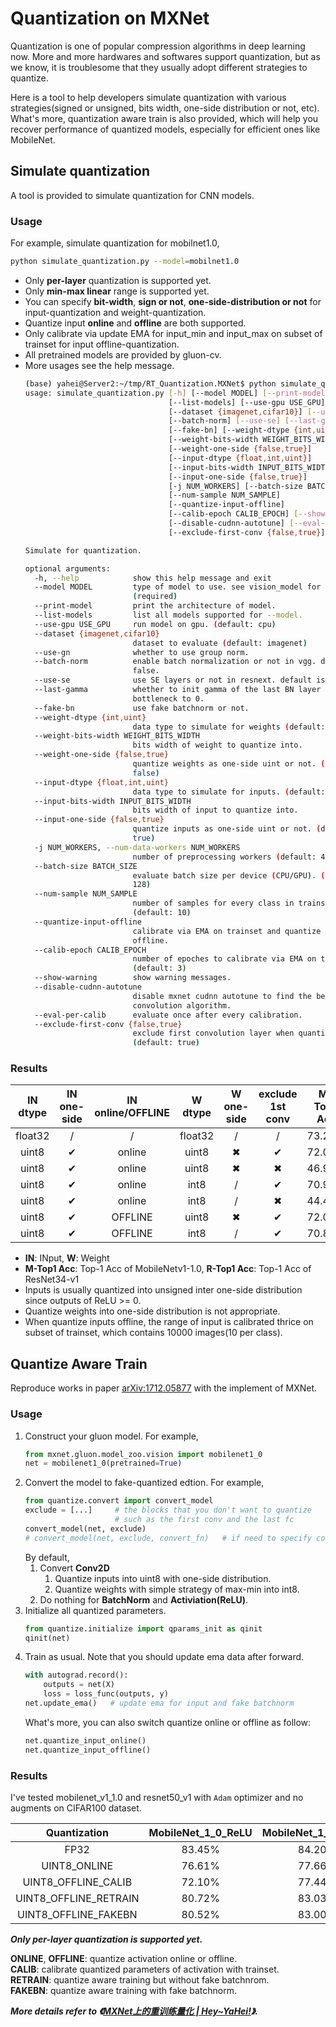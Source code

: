 # Quantization on MXNet       
Quantization is one of popular compression algorithms in deep learning now. More and more hardwares and softwares 
support quantization, but as we know, it is troublesome that they usually adopt different strategies to quantize.    
    
Here is a tool to help developers simulate quantization with various strategies(signed or unsigned, bits width, 
one-side distribution or not, etc). What's more, quantization aware train is also provided, which will help you recover 
performance of quantized models, especially for efficient ones like MobileNet.

## Simulate quantization     
A tool is provided to simulate quantization for CNN models.     

### Usage
For example, simulate quantization for mobilnet1.0,          
```bash
python simulate_quantization.py --model=mobilnet1.0
```
* Only **per-layer** quantization is supported yet.
* Only **min-max linear** range is supported yet.         
* You can specify **bit-width**, **sign or not**, **one-side-distribution or not**  for input-quantization and 
weight-quantization.
* Quantize input **online** and **offline** are both supported.
* Only calibrate via update EMA for input_min and input_max on subset of trainset for input offline-quantization.
* All pretrained models are provided by gluon-cv.
* More usages see the help message. 
    ```bash
    (base) yahei@Server2:~/tmp/RT_Quantization.MXNet$ python simulate_quantization.py -h
    usage: simulate_quantization.py [-h] [--model MODEL] [--print-model]
                                    [--list-models] [--use-gpu USE_GPU]
                                    [--dataset {imagenet,cifar10}] [--use-gn]
                                    [--batch-norm] [--use-se] [--last-gamma]
                                    [--fake-bn] [--weight-dtype {int,uint}]
                                    [--weight-bits-width WEIGHT_BITS_WIDTH]
                                    [--weight-one-side {false,true}]
                                    [--input-dtype {float,int,uint}]
                                    [--input-bits-width INPUT_BITS_WIDTH]
                                    [--input-one-side {false,true}]
                                    [-j NUM_WORKERS] [--batch-size BATCH_SIZE]
                                    [--num-sample NUM_SAMPLE]
                                    [--quantize-input-offline]
                                    [--calib-epoch CALIB_EPOCH] [--show-warning]
                                    [--disable-cudnn-autotune] [--eval-per-calib]
                                    [--exclude-first-conv {false,true}]
    
    Simulate for quantization.
    
    optional arguments:
      -h, --help            show this help message and exit
      --model MODEL         type of model to use. see vision_model for options.
                            (required)
      --print-model         print the architecture of model.
      --list-models         list all models supported for --model.
      --use-gpu USE_GPU     run model on gpu. (default: cpu)
      --dataset {imagenet,cifar10}
                            dataset to evaluate (default: imagenet)
      --use-gn              whether to use group norm.
      --batch-norm          enable batch normalization or not in vgg. default is
                            false.
      --use-se              use SE layers or not in resnext. default is false.
      --last-gamma          whether to init gamma of the last BN layer in each
                            bottleneck to 0.
      --fake-bn             use fake batchnorm or not.
      --weight-dtype {int,uint}
                            data type to simulate for weights (default: uint)
      --weight-bits-width WEIGHT_BITS_WIDTH
                            bits width of weight to quantize into.
      --weight-one-side {false,true}
                            quantize weights as one-side uint or not. (default:
                            false)
      --input-dtype {float,int,uint}
                            data type to simulate for inputs. (default: uint)
      --input-bits-width INPUT_BITS_WIDTH
                            bits width of input to quantize into.
      --input-one-side {false,true}
                            quantize inputs as one-side uint or not. (default:
                            true)
      -j NUM_WORKERS, --num-data-workers NUM_WORKERS
                            number of preprocessing workers (default: 4)
      --batch-size BATCH_SIZE
                            evaluate batch size per device (CPU/GPU). (default:
                            128)
      --num-sample NUM_SAMPLE
                            number of samples for every class in trainset.
                            (default: 10)
      --quantize-input-offline
                            calibrate via EMA on trainset and quantize input
                            offline.
      --calib-epoch CALIB_EPOCH
                            number of epoches to calibrate via EMA on trainset.
                            (default: 3)
      --show-warning        show warning messages.
      --disable-cudnn-autotune
                            disable mxnet cudnn autotune to find the best
                            convolution algorithm.
      --eval-per-calib      evaluate once after every calibration.
      --exclude-first-conv {false,true}
                            exclude first convolution layer when quantize.
                            (default: true)
    ```    

### Results      
| IN dtype | IN one-side | IN online/OFFLINE | W dtype | W one-side | exclude 1st conv | M-Top1 Acc | R-Top1 Acc |
|:---:|:---:|:---:|:---:|:---:|:---:|:---:|:---:|
|float32|/|/|float32|/|/|73.28%|74.37%|
|uint8|✔|online|uint8|✖|✔|72.00%|74.31%|
|uint8|✔|online|uint8|✖|✖|46.92%|52.87%|
|uint8|✔|online|int8|/|✔|70.96%|74.22%|
|uint8|✔|online|int8|/|✖|44.44%|58.67%|
|uint8|✔|OFFLINE|uint8|✖|✔|72.01%|74.22%|
|uint8|✔|OFFLINE|int8|/|✔|70.82%|74.26%|

* **IN**: INput, **W**: Weight
* **M-Top1 Acc**: Top-1 Acc of MobileNetv1-1.0, **R-Top1 Acc**: Top-1 Acc of ResNet34-v1
* Inputs is usually quantized into unsigned inter one-side distribution since outputs of ReLU >= 0.
* Quantize weights into one-side distribution is not appropriate.
* When quantize inputs offline, the range of input is calibrated thrice on subset of trainset, which contains 10000 
images(10 per class).

## Quantize Aware Train
Reproduce works in paper [arXiv:1712.05877](https://arxiv.org/abs/1712.05877) with the implement of MXNet.
### Usage    
1. Construct your gluon model. For example,     
    ```python
    from mxnet.gluon.model_zoo.vision import mobilenet1_0
    net = mobilenet1_0(pretrained=True)
    ```        
2. Convert the model to fake-quantized edtion. For example,       
    ```python
    from quantize.convert import convert_model
    exclude = [...]     # the blocks that you don't want to quantize
                        # such as the first conv and the last fc
    convert_model(net, exclude)
    # convert_model(net, exclude, convert_fn)   # if need to specify converter
    ```
    By default,     
    1. Convert **Conv2D**
        1. Quantize inputs into uint8 with one-side distribution.
        2. Quantize weights with simple strategy of max-min into int8.
    2. Do nothing for **BatchNorm** and **Activiation(ReLU)**.
3. Initialize all quantized parameters.       
    ```python
    from quantize.initialize import qparams_init as qinit
    qinit(net)
    ```
4. Train as usual.
    Note that you should update ema data after forward.      
    ```python
    with autograd.record():
        outputs = net(X)
        loss = loss_func(outputs, y)
    net.update_ema()   # update ema for input and fake batchnorm
    ```
    What's more, you can also switch quantize online or offline as follow:     
    ```python
    net.quantize_input_online()
    net.quantize_input_offline()
    ```
    
<!--
### Freeze(have not tested)    
To help freeze gluon models to symbol, **FreezeHelper** is provided.     
1. Construct gluon model without initialization. For example,      
    ```python
    net = mobilenet1_0(pretrained=False)
    ```     
2. Create a helper with parameter file.      
    ```python
    from quantize.freeze import FreezeHelper
    helper = FreezeHelper(
       net=net,
       params_filename="/path/to/trained/parameters/file",
       input_shape=(1,3,224,224), # [default] (1,3,224,224)
       tmp_filename="/path/to/tmp/file",   # it will be deleted when delete helper
     )
    ```
3. Show all symbols and find out symbols you want to exclude and parameters you want to quantize offline.    
    ```python
    helper.list_symbols()    # show all symbols
    # helper.list_symbols(suffix="fwd")    # show all forward symbols
    # helper.list_symbols(suffix=("weight", "bias"))    # show all weight and bias symbols
    ```
4. Freeze gluon model.     
    ```python
    import mxnet as mx
    exclude = [...]
    offline = [...]
    qsym, qargs, auxes = helper.freeze(exclude, offline, quantize_input_offline=True)
    mx.model.save_checkpoint("/path/to/save", 0, qsym, qargs, auxes)   # if save the model
    ```
-->   
 
### Results    
I've tested mobilenet_v1_1.0 and resnet50_v1 with `Adam` optimizer and no augments on CIFAR100 dataset.    
        
| Quantization          | MobileNet_1_0_ReLU | MobileNet_1_0_ReLU6 | ResNet50_v1 | 
|        :---:          |           :---:    |         :---:       |    :---:    |
| FP32                  | 83.45%             | 84.20%              | 89.35%      |
| UINT8_ONLINE          | 76.61%             | 77.66%              | 89.11%      |
| UINT8_OFFLINE_CALIB   | 72.10%             | 77.44%              | 88.96%      |
| UINT8_OFFLINE_RETRAIN | 80.72%             | 83.03%              | /           |
| UINT8_OFFLINE_FAKEBN  | 80.52%             | 83.00%              | /           |

***Only per-layer quantization is supported yet.***     
   
**ONLINE**, **OFFLINE**: quantize activation online or offline.    
**CALIB**: calibrate quantized parameters of activation with trainset.    
**RETRAIN**: quantize aware training but without fake batchnrom.     
**FAKEBN**: quantize aware training with fake batchnorm.      
      
***More details refer to 《[MXNet上的重训练量化 | Hey~YaHei!](http://hey-yahei.cn/2019/01/23/MXNet-RT_Quantization/)》.***
